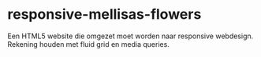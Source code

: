 responsive-mellisas-flowers
===========================
Een HTML5 website die omgezet moet worden naar responsive webdesign.
Rekening houden met fluid grid en media queries.